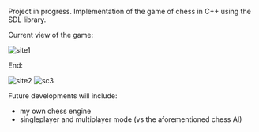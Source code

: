 Project in progress. Implementation of the game of chess in C++ using the SDL library.

Current view of the game:

![site1](https://user-images.githubusercontent.com/81303148/236926383-9e1cbd09-c851-4387-bb53-cf1eabaf1458.png)


End:


![site2](https://user-images.githubusercontent.com/81303148/236926418-fe61d39d-da21-478c-bf53-292403b13838.png)
![sc3](https://user-images.githubusercontent.com/81303148/236926442-d6140240-b9a0-4623-afdf-07585defa46e.png)


Future developments will include:
- my own chess engine
- singleplayer and multiplayer mode (vs the aforementioned chess AI)
